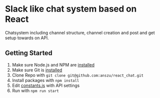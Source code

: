 # Slack like chat system based on React

Chatsystem including channel structure, channel creation and post and get setup towards on API. 

## Getting Started

1. Make sure Node.js and NPM are [installed](https://nodejs.org/en/download/) 
2. Make sure Git is [installed](https://git-scm.com/book/en/v2/Getting-Started-Installing-Git)
3. Clone Repo with ```git clone git@github.com:anszu/react_chat.git```
4. Install packages with ```npm install```
5. Edit [constants.js](https://github.com/anszu/react_chat/blob/master/src/components/App/constants.js) with API settings
6. Run with ```npm run start```

